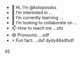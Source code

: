 - 👋 Hi, I’m @koloposdss
- 👀 I’m interested in ...
- 🌱 I’m currently learning ...
- 💞️ I’m looking to collaborate on ...
- 📫 How to reach me ...sfd
- 😄 Pronouns: ...sdf
- ⚡ Fun fact: ...dsf
dydy46sdfsdf
<!---dfgyu5545RE13456ADME.md` (this file) appears on your GitHub profile.sddsfds
You can click the Preview link to take a look at your changes.98ghm
--->
45
